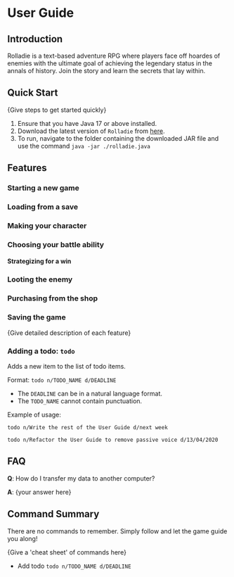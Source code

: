 # User Guide

## Introduction

Rolladie is a text-based adventure RPG where players face off hoardes of enemies with the ultimate goal of achieving the legendary status in the annals of history. Join the story and learn the secrets that lay within.

## Quick Start

{Give steps to get started quickly}

1. Ensure that you have Java 17 or above installed.
1. Download the latest version of `Rolladie` from [here](https://github.com/AY2425S2-CS2113-T13-4/tp/releases).
1. To run, navigate to the folder containing the downloaded JAR file and use the command `java -jar ./rolladie.java`

## Features 

### Starting a new game

### Loading from a save

### Making your character

### Choosing your battle ability

#### Strategizing for a win

### Looting the enemy

### Purchasing from the shop

### Saving the game

{Give detailed description of each feature}

### Adding a todo: `todo`
Adds a new item to the list of todo items.

Format: `todo n/TODO_NAME d/DEADLINE`

* The `DEADLINE` can be in a natural language format.
* The `TODO_NAME` cannot contain punctuation.  

Example of usage: 

`todo n/Write the rest of the User Guide d/next week`

`todo n/Refactor the User Guide to remove passive voice d/13/04/2020`

## FAQ

**Q**: How do I transfer my data to another computer? 

**A**: {your answer here}

## Command Summary

There are no commands to remember. Simply follow and let the game guide you along!

{Give a 'cheat sheet' of commands here}

* Add todo `todo n/TODO_NAME d/DEADLINE`

